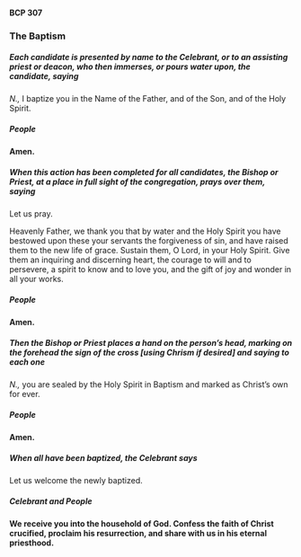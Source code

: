 #### BCP 307
### The Baptism

##### Each candidate is presented by name to the Celebrant, or to an assisting priest or deacon, who then immerses, or pours water upon, the candidate, saying
_N.,_ I baptize you in the Name of the Father, and of the Son, and of the Holy Spirit.

##### **People**
**Amen.**

##### When this action has been completed for all candidates, the Bishop or Priest, at a place in full sight of the congregation, prays over them, saying
Let us pray.

Heavenly Father, we thank you that by water and the Holy
Spirit you have bestowed upon these your servants the
forgiveness of sin, and have raised them to the new life of
grace. Sustain them, O Lord, in your Holy Spirit. Give them
an inquiring and discerning heart, the courage to will and to
persevere, a spirit to know and to love you, and the gift of joy
and wonder in all your works.

##### **People**
**Amen.**

##### Then the Bishop or Priest places a hand on the person’s head, marking on the forehead the sign of the cross [using Chrism if desired] and saying to each one
_N.,_ you are sealed by the Holy Spirit in Baptism and marked as Christ’s own for ever.

##### **People**
**Amen.**

##### When all have been baptized, the Celebrant says
Let us welcome the newly baptized.

##### **Celebrant and People**
**We receive you into the household of God. Confess the faith of Christ crucified, proclaim his resurrection, and share with us in his eternal priesthood.**
